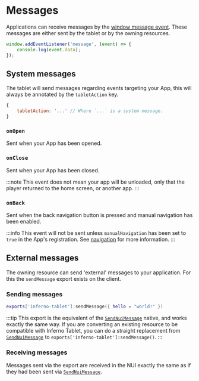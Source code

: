 # Messages

Applications can receive messages by the [window message event](https://developer.mozilla.org/en-US/docs/Web/API/Window/message_event). These messages are either sent by the tablet or by the owning resources.

```js
window.addEventListener('message', (event) => {
    console.log(event.data);
});
```

## System messages

The tablet will send messages regarding events targeting your App, this will always be annotated by the `tabletAction` key.

```js
{
    tabletAction: '...' // Where `...` is a system message.
}
```

### `onOpen`

Sent when your App has been opened.

### `onClose`

Sent when your App has been closed.

:::note
This event does not mean your app will be unloaded, only that the player returned to the home screen, or another app.
:::

### `onBack`

Sent when the back navigation button is pressed and manual navigation has been enabled.

:::info
This event will not be sent unless `manualNavigation` has been set to `true` in the App's registration. See [navigation](applications.md#navigation) for more information.
:::

## External messages

The owning resource can send 'external' messages to your application. For this the `sendMessage` export exists on the client.

### Sending messages

```lua
exports['inferno-tablet']:sendMessage({ hello = "world!" })
```

:::tip
This export is the equivalent of the [`SendNuiMessage`](https://docs.fivem.net/natives/?_0x78608ACB) native, and works exactly the same way. If you are converting an existing resource to be compatible with Inferno Tablet, you can do a straight replacement from [`SendNuiMessage`](https://docs.fivem.net/natives/?_0x78608ACB) to `exports['inferno-tablet']:sendMessage()`.
:::

### Receiving messages

Messages sent via the export are received in the NUI exactly the same as if they had been sent via [`SendNuiMessage`](https://docs.fivem.net/natives/?_0x78608ACB).